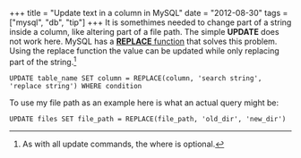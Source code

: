 +++
title = "Update text in a column in MySQL"
date = "2012-08-30"
tags = ["mysql", "db", "tip"]
+++
It is somethimes needed to change part of a string inside a column, like altering part of a file path. The simple **UPDATE** does not work here. MySQL has a [**REPLACE** function](http://dev.mysql.com/doc/refman/5.5/en/string-functions.html#function_replace) that solves this problem. Using the replace function the value can be updated while only replacing part of the string.[^1]

    UPDATE table_name SET column = REPLACE(column, 'search string', 'replace string') WHERE condition

To use my file path as an example here is what an actual query might be:

	UPDATE files SET file_path = REPLACE(file_path, 'old_dir', 'new_dir')

[^1]: As with all update commands, the where is optional.
